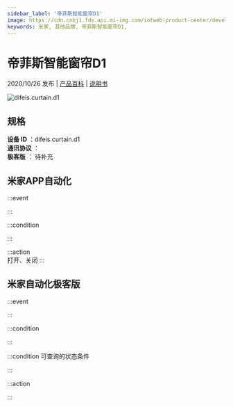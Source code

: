 ```yaml
---
sidebar_label: '帝菲斯智能窗帘D1'
image: https://cdn.cnbj1.fds.api.mi-img.com/iotweb-product-center/developer_1600940539041RcZpc9Zh.png?GalaxyAccessKeyId=AKVGLQWBOVIRQ3XLEW&Expires=9223372036854775807&Signature=dOG0xpZ7AFL1S6j97L1jL301wrg=
keywords: 米家, 其他品牌, 帝菲斯智能窗帘D1, 
---
```

# 帝菲斯智能窗帘D1

2020/10/26 发布 | [产品百科](https://home.mi.com/webapp/content/baike/product/index.html?model=difeis.curtain.d1/) | [说明书](https://home.mi.com/views/introduction.html?model=difeis.curtain.d1&region=cn)

![difeis.curtain.d1](https://cdn.cnbj1.fds.api.mi-img.com/iotweb-product-center/developer_1600940539041RcZpc9Zh.png?GalaxyAccessKeyId=AKVGLQWBOVIRQ3XLEW&Expires=9223372036854775807&Signature=dOG0xpZ7AFL1S6j97L1jL301wrg=)

## 规格  
> 
**设备 ID** ：difeis.curtain.d1  
**通讯协议** ：  
**极客版**  ： 待补充 


## 米家APP自动化  

:::event  

:::

:::condition  

:::

:::action   
打开、关闭
:::

## 米家自动化极客版  

:::event  

:::

:::condition  

:::

:::condition 可查询的状态条件  

:::

:::action  

:::

        
